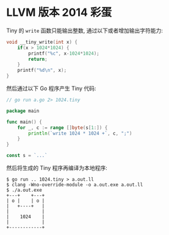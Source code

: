 # LLVM 版本 2014 彩蛋

Tiny 的 `write` 函数只能输出整数, 通过以下或者增加输出字符能力:

```c
void __tiny_write(int x) {
	if(x > 1024*1024) {
		printf("%c", x-1024*1024);
		return;
	}
	printf("%d\n", x);
}
```

然后通过以下 Go 程序产生 Tiny 代码:

```go
// go run a.go 2> 1024.tiny

package main

func main() {
	for _, c := range []byte(s[1:]) {
		println(`write 1024 * 1024 +`, c, ";")
	}
}

const s = `...`
```

然后将生成的 Tiny 程序再编译为本地程序:

```
$ go run .. 1024.tiny > a.out.ll
$ clang -Wno-override-module -o a.out.exe a.out.ll
$ ./a.out.exe
+---+    +---+
| o |    | o |
|   +----+   |
|            |
|    1024    |
|            |
+------------+
```
